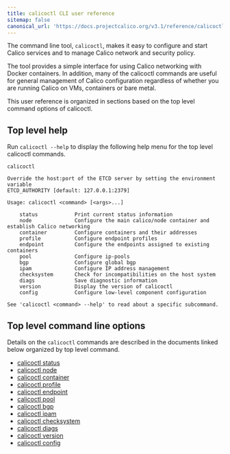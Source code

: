 ```yaml
---
title: calicoctl CLI user reference
sitemap: false 
canonical_url: 'https://docs.projectcalico.org/v3.1/reference/calicoctl/'
---
```


The command line tool, `calicoctl`, makes it easy to configure and start Calico
services and to manage Calico network and security policy.

The tool provides a simple interface for using Calico networking with Docker
containers.  In addition, many of the calicoctl commands are useful for general
management of Calico configuration regardless of whether you are running Calico
on VMs, containers or bare metal.

This user reference is organized in sections based on the top level command options
of calicoctl.

## Top level help

Run `calicoctl --help` to display the following help menu for the top level 
calicoctl commands.

```
calicoctl

Override the host:port of the ETCD server by setting the environment variable
ETCD_AUTHORITY [default: 127.0.0.1:2379]

Usage: calicoctl <command> [<args>...]

    status            Print current status information
    node              Configure the main calico/node container and establish Calico networking
    container         Configure containers and their addresses
    profile           Configure endpoint profiles
    endpoint          Configure the endpoints assigned to existing containers
    pool              Configure ip-pools
    bgp               Configure global bgp
    ipam              Configure IP address management
    checksystem       Check for incompatibilities on the host system
    diags             Save diagnostic information
    version           Display the version of calicoctl
    config            Configure low-level component configuration

See 'calicoctl <command> --help' to read about a specific subcommand.

```


## Top level command line options

Details on the `calicoctl` commands are described in the documents linked below
organized by top level command.

-  [calicoctl status](status)
-  [calicoctl node](node)
-  [calicoctl container](container)
-  [calicoctl profile](profile)
-  [calicoctl endpoint](endpoint)
-  [calicoctl pool](pool)
-  [calicoctl bgp](bgp)
-  [calicoctl ipam](ipam)
-  [calicoctl checksystem](checksystem)
-  [calicoctl diags](diags)
-  [calicoctl version](version)
-  [calicoctl config](config)

